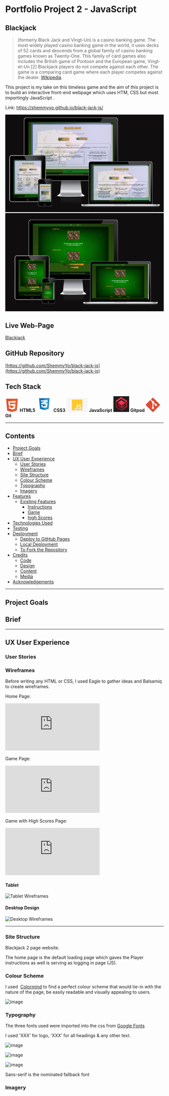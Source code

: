 # __Portfolio Project 2 - JavaScript__

## Blackjack 

> (formerly Black Jack and Vingt-Un) is a casino banking game. The most widely played casino banking game in the world, it uses decks of 52 cards and descends from a global family of casino banking games known as Twenty-One. This family of card games also includes the British game of Pontoon and the European game, Vingt-et-Un.[2] Blackjack players do not compete against each other. The game is a comparing card game where each player competes against the dealer.
[Wikipedia](https://en.wikipedia.org/wiki/Blackjack)

This project is my take on this timeless game and the aim of this project is to build an interactive front-end webpage which uses HTM, CSS but most importingly JavaScript .

Link: https://shemmyyo.github.io/black-jack-js/


![Multi Device Information Demo](https://github.com/ShemmyYo/black-jack-js/blob/main/assets/other/am-i-responsive-black.png)
![Multi Device Game Demo](https://github.com/ShemmyYo/black-jack-js/blob/main/assets/other/am-i-responsive-black-game.png)

## __Live Web-Page__
[Blackjack](https://shemmyyo.github.io/black-jack-js/)

## __GitHub Repository__
[https://github.com/ShemmyYo/black-jack-js](https://github.com/ShemmyYo/black-jack-js)

## __Tech Stack__

<img height="42" src="assets/other/html.png"> __HTML5__
<img height="50" src="assets/other/css-img.png"> __CSS3__
<img height="45" src="assets/other/js.jpg"> __JavaScript__
<img height="50" src="assets/other/gitpod.png"> __Gitpod__
<img height="45" src="assets/other/github.png"> __Git__

***

## __Contents__

- [Project Goals](#project-goals)
- [Brief](#brief)
- [UX User Experience](#ux-user-experience)
    - [User Stories](#user-stories)
    - [Wireframes](#wireframes)
    - [Site Structure](#site-structure)
    - [Colour Scheme](#colour-scheme)
    - [Typography](#typography)
    - [Imagery](#imagery)
- [Features](#features)
    - [Existing Features](#existing-features)
        - [Instructions](#home)
        - [Game](#game)
        - [high Scores](#scores)
- [Technologies Used](#technologies-used)
- [Testing](#testing)
- [Deployment](#deployment)
    - [Deploy to GitHub Pages](#deploy-to-github-pages)
    - [Local Deployment](#local-deployment)
    - [To Fork the Repository](#to-fork-the-repository)
- [Credits](#credits)
    - [Code](#code)
    - [Design](#design)
    - [Content](#content)
    - [Media](#media) 
- [Acknowledgements](#acknowledgements)

***

## __Project Goals__

## __Brief__

***

## __UX User Experience__

### __User Stories__

### __Wireframes__
Before writing any HTML or CSS, I used Eagle to gather ideas and Balsamiq to create wireframes.

Home Page:

![Home Page Wireframe](https://github.com/ShemmyYo/black-jack-js/blob/main/assets/other/welcome-wf.pdf)

Game Page:

![Game Page Wireframe](https://github.com/ShemmyYo/black-jack-js/blob/main/assets/other/game-wf.pdf)

Game with High Scores Page:

![High Scores Page Wireframe](https://github.com/ShemmyYo/black-jack-js/blob/main/assets/other/game-scores-wf.pdf)

#### __Tablet__ 

![Tablet Wireframes](https://github.com/ShemmyYo/black-jack-js/blob/main/assets/other/)

#### __Desktop Design__ 

![Desktop Wireframes](https://github.com/ShemmyYo/black-jack-js/blob/main/assets/other/)

***

### __Site Structure__

Blackjack 2 page website. 

The home page is the default loading page which gaves the Player instructions as well is serving as logging in page (JS). 

### __Colour Scheme__

I used <img height="12" src=""> [Colormind](http://colormind.io/bootstrap/) to find a perfect colour scheme that would tie-in with the nature of the page, be easily readable and visually appealing to users.

![image](https://github.com/ShemmyYo/black-jack-js/blob/main/assets/other/)

### __Typography__

The three fonts used were imported into the css from [Google Fonts](https://fonts.google.com/)


I used 'XXX' for logo, 'XXX' for all headings & any other text.


![image](https://github.com/ShemmyYo/black-jack-js/blob/main/assets/other/)

![image](https://github.com/ShemmyYo/black-jack-js/blob/main/assets/other/)

![image](https://github.com/ShemmyYo/black-jack-js/blob/main/assets/other/)


Sans-serif is the nominated fallback font

### __Imagery__
